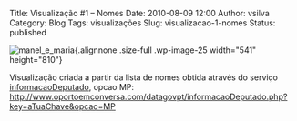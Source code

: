 Title: Visualização #1 – Nomes
Date: 2010-08-09 12:00
Author: vsilva
Category: Blog
Tags: visualizações
Slug: visualizacao-1-nomes
Status: published

![](http://transparencia.hacklaviva.net/wp-content/uploads/2010/08/manel_e_maria.png "manel_e_maria"){.alignnone .size-full .wp-image-25 width="541" height="810"}

Visualização criada a partir da lista de nomes obtida através do serviço [informacaoDeputado](http://transparencia.hacklaviva.net/2010/08/como-usar-o-servico-informacaodeputado/), opcao MP: http://www.oportoemconversa.com/datagovpt/informacaoDeputado.php?key=aTuaChave&opcao=MP

